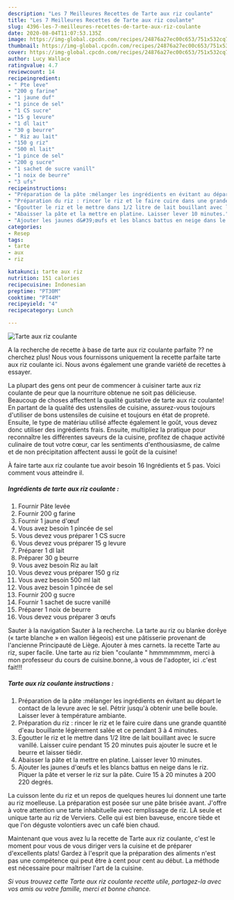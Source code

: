 ```yaml
---
description: "Les 7 Meilleures Recettes de Tarte aux riz coulante"
title: "Les 7 Meilleures Recettes de Tarte aux riz coulante"
slug: 4396-les-7-meilleures-recettes-de-tarte-aux-riz-coulante
date: 2020-08-04T11:07:53.135Z
image: https://img-global.cpcdn.com/recipes/24876a27ec00c653/751x532cq70/tarte-aux-riz-coulante-photo-principale-de-la-recette.jpg
thumbnail: https://img-global.cpcdn.com/recipes/24876a27ec00c653/751x532cq70/tarte-aux-riz-coulante-photo-principale-de-la-recette.jpg
cover: https://img-global.cpcdn.com/recipes/24876a27ec00c653/751x532cq70/tarte-aux-riz-coulante-photo-principale-de-la-recette.jpg
author: Lucy Wallace
ratingvalue: 4.7
reviewcount: 14
recipeingredient:
- " Pte leve"
- "200 g farine"
- "1 jaune duf"
- "1 pince de sel"
- "1 CS sucre"
- "15 g levure"
- "1 dl lait"
- "30 g beurre"
- " Riz au lait"
- "150 g riz"
- "500 ml lait"
- "1 pince de sel"
- "200 g sucre"
- "1 sachet de sucre vanill"
- "1 noix de beurre"
- "3 ufs"
recipeinstructions:
- "Préparation de la pâte :mélanger les ingrédients en évitant au départ le contact de la levure avec le sel. Pétrir jusqu&#39;à obtenir une belle boule. Laisser lever à température ambiante."
- "Préparation du riz : rincer le riz et le faire cuire dans une grande quantité d&#39;eau bouillante légèrement salée et ce pendant 3 à 4 minutes."
- "Égoutter le riz et le mettre dans 1/2 litre de lait bouillant avec le sucre vanillé. Laisser cuire pendant 15 20 minutes puis ajouter le sucre et le beurre et laisser tiédir."
- "Abaisser la pâte et la mettre en platine. Laisser lever 10 minutes."
- "Ajouter les jaunes d&#39;œufs et les blancs battus en neige dans le riz. Piquer la pâte et verser le riz sur la pâte. Cuire 15 à 20 minutes à 200 220 degrés."
categories:
- Resep
tags:
- tarte
- aux
- riz

katakunci: tarte aux riz 
nutrition: 151 calories
recipecuisine: Indonesian
preptime: "PT30M"
cooktime: "PT44M"
recipeyield: "4"
recipecategory: Lunch

---
```



![Tarte aux riz coulante](https://img-global.cpcdn.com/recipes/24876a27ec00c653/751x532cq70/tarte-aux-riz-coulante-photo-principale-de-la-recette.jpg)

A la recherche de recette à base de tarte aux riz coulante parfaite ?? ne cherchez plus! Nous vous fournissons uniquement la recette parfaite tarte aux riz coulante ici. Nous avons également une grande variété de recettes à essayer.

La plupart des gens ont peur de commencer à cuisiner tarte aux riz coulante de peur que la nourriture obtenue ne soit pas délicieuse. Beaucoup de choses affectent la qualité gustative de tarte aux riz coulante! En partant de la qualité des ustensiles de cuisine, assurez-vous toujours d'utiliser de bons ustensiles de cuisine et toujours en état de propreté. Ensuite, le type de matériau utilisé affecte également le goût, vous devez donc utiliser des ingrédients frais. Ensuite, multipliez la pratique pour reconnaître les différentes saveurs de la cuisine, profitez de chaque activité culinaire de tout votre cœur, car les sentiments d'enthousiasme, de calme et de non précipitation affectent aussi le goût de la cuisine!

<!--inarticleads1-->

À faire tarte aux riz coulante tue avoir besoin 16 Ingrédients et 5 pas. Voici comment vous atteindre il.

##### Ingrédients de tarte aux riz coulante :

1. Fournir  Pâte levée
1. Fournir 200 g farine
1. Fournir 1 jaune d&#39;œuf
1. Vous avez besoin 1 pincée de sel
1. Vous devez vous préparer 1 CS sucre
1. Vous devez vous préparer 15 g levure
1. Préparer 1 dl lait
1. Préparer 30 g beurre
1. Vous avez besoin  Riz au lait
1. Vous devez vous préparer 150 g riz
1. Vous avez besoin 500 ml lait
1. Vous avez besoin 1 pincée de sel
1. Fournir 200 g sucre
1. Fournir 1 sachet de sucre vanillé
1. Préparer 1 noix de beurre
1. Vous devez vous préparer 3 œufs


Sauter à la navigation Sauter à la recherche. La tarte au riz ou blanke dorêye (« tarte blanche » en wallon liégeois) est une pâtisserie provenant de l&#39;ancienne Principauté de Liège. Ajouter à mes carnets. la recette Tarte au riz, super facile. Une tarte au riz bien &#34;coulante &#34; hmmmmmmm, merci à mon professeur du cours de cuisine.bonne,.à vous de l&#39;adopter, ici .c&#39;est fait!!! 

<!--inarticleads2-->

##### Tarte aux riz coulante instructions :

1. Préparation de la pâte :mélanger les ingrédients en évitant au départ le contact de la levure avec le sel. Pétrir jusqu&#39;à obtenir une belle boule. Laisser lever à température ambiante.
1. Préparation du riz : rincer le riz et le faire cuire dans une grande quantité d&#39;eau bouillante légèrement salée et ce pendant 3 à 4 minutes.
1. Égoutter le riz et le mettre dans 1/2 litre de lait bouillant avec le sucre vanillé. Laisser cuire pendant 15 20 minutes puis ajouter le sucre et le beurre et laisser tiédir.
1. Abaisser la pâte et la mettre en platine. Laisser lever 10 minutes.
1. Ajouter les jaunes d&#39;œufs et les blancs battus en neige dans le riz. Piquer la pâte et verser le riz sur la pâte. Cuire 15 à 20 minutes à 200 220 degrés.


La cuisson lente du riz et un repos de quelques heures lui donnent une tarte au riz moelleuse. La préparation est posée sur une pâte brisée avant. J&#39;offre à votre attention une tarte inhabituelle avec remplissage de riz. LA seule et unique tarte au riz de Verviers. Celle qui est bien baveuse, encore tiède et que l&#39;on déguste volontiers avec un café bien chaud. 

<!--inarticleads1-->

<p>
Maintenant que vous avez lu la recette de Tarte aux riz coulante, c'est le moment pour vous de vous diriger vers la cuisine et de préparer d'excellents plats! Gardez à l'esprit que la préparation des aliments n'est pas une compétence qui peut être à cent pour cent au début. La méthode est nécessaire pour maîtriser l'art de la cuisine.
</p>

<p>
<i>Si vous trouvez cette Tarte aux riz coulante recette utile, partagez-la avec vos amis ou votre famille, merci et bonne chance.</i>
</p>

